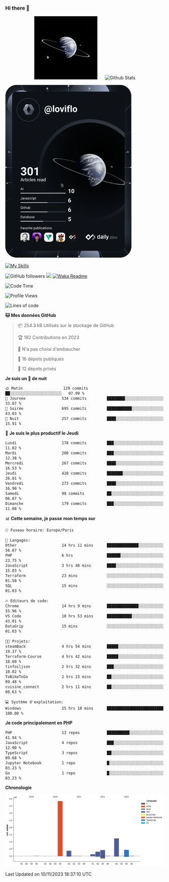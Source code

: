 ### Hi there 👋

<p align="center">
  <img src="https://github.com/Loviflo/Loviflo/blob/main/img/portrait.jpg" alt="Loviflo" height="200" style="margin-right: 20px"/>
  <img src="https://github-readme-stats.vercel.app/api?username=Loviflo&show_icons=true&theme=graywhite" alt="Github Stats" />
</p>

<a href="https://app.daily.dev/loviflo"><img src="https://github.com/loviflo/loviflo/blob/main/devcard.svg" width="400" alt="Loviflo's Dev Card"/></a>


[![My Skills](https://skillicons.dev/icons?i=php,laravel,symfony,mysql,js,ts,html,css,sass,angular,docker,webpack,vscode,figma,git,github,gitlab)](https://skillicons.dev)


![GitHub followers](https://img.shields.io/github/followers/Loviflo?label=Follow&style=social)
![](https://visitor-badge.glitch.me/badge?page_id=Loviflo.Loviflo)
[![Waka Readme](https://github.com/Loviflo/Loviflo/actions/workflows/update-stats.yml/badge.svg)](https://github.com/Loviflo/Loviflo/actions/workflows/update-stats.yml)

<!--START_SECTION:waka-->
![Code Time](http://img.shields.io/badge/Code%20Time-1%2C607%20hrs%2021%20mins-blue)

![Profile Views](http://img.shields.io/badge/Vues%20du%20profil-0-blue)

![Lines of code](https://img.shields.io/badge/Depuis%20Hello%20World%2C%20j%27ai%20%C3%A9crit-6.7%20million%20Lignes%20de%20code-blue)

**🐱 Mes données GitHub** 

> 📦 254.3 kB Utilisés sur le stockage de GitHub 
 > 
> 🏆 182 Contributions en 2023
 > 
> 🚫 N'a pas choisi d'embaucher
 > 
> 📜 16 dépots publiques 
 > 
> 🔑 12 dépots privés 
 > 
**Je suis un 🦉 de nuit** 

```text
🌞 Matin                  129 commits         ██░░░░░░░░░░░░░░░░░░░░░░░   07.99 % 
🌆 Journée                534 commits         ████████░░░░░░░░░░░░░░░░░   33.07 % 
🌃 Soirée                 695 commits         ███████████░░░░░░░░░░░░░░   43.03 % 
🌙 Nuit                   257 commits         ████░░░░░░░░░░░░░░░░░░░░░   15.91 % 
```
📅 **Je suis le plus productif le Jeudi** 

```text
Lundi                    178 commits         ███░░░░░░░░░░░░░░░░░░░░░░   11.02 % 
Mardi                    200 commits         ███░░░░░░░░░░░░░░░░░░░░░░   12.38 % 
Mercredi                 267 commits         ████░░░░░░░░░░░░░░░░░░░░░   16.53 % 
Jeudi                    420 commits         ███████░░░░░░░░░░░░░░░░░░   26.01 % 
Vendredi                 273 commits         ████░░░░░░░░░░░░░░░░░░░░░   16.90 % 
Samedi                   98 commits          ██░░░░░░░░░░░░░░░░░░░░░░░   06.07 % 
Dimanche                 179 commits         ███░░░░░░░░░░░░░░░░░░░░░░   11.08 % 
```


📊 **Cette semaine, je passe mon temps sur** 

```text
🕑︎ Fuseau horaire: Europe/Paris

💬 Langages: 
Other                    14 hrs 11 mins      ██████████████░░░░░░░░░░░   56.07 % 
PHP                      6 hrs               ██████░░░░░░░░░░░░░░░░░░░   23.75 % 
JavaScript               3 hrs 48 mins       ████░░░░░░░░░░░░░░░░░░░░░   15.03 % 
Terraform                23 mins             ░░░░░░░░░░░░░░░░░░░░░░░░░   01.58 % 
SQL                      15 mins             ░░░░░░░░░░░░░░░░░░░░░░░░░   01.03 % 

🔥 Éditeurs de code: 
Chrome                   14 hrs 9 mins       ██████████████░░░░░░░░░░░   55.96 % 
VS Code                  10 hrs 53 mins      ███████████░░░░░░░░░░░░░░   43.01 % 
DataGrip                 15 mins             ░░░░░░░░░░░░░░░░░░░░░░░░░   01.03 % 

🐱‍💻 Projets: 
steamBack                4 hrs 54 mins       █████░░░░░░░░░░░░░░░░░░░░   19.37 % 
Terraform-Course         4 hrs 42 mins       █████░░░░░░░░░░░░░░░░░░░░   18.60 % 
tinfoiljson              2 hrs 32 mins       ███░░░░░░░░░░░░░░░░░░░░░░   10.02 % 
ToBikeToGo               2 hrs 23 mins       ██░░░░░░░░░░░░░░░░░░░░░░░   09.48 % 
cuisine_connect          2 hrs 11 mins       ██░░░░░░░░░░░░░░░░░░░░░░░   08.63 % 

💻 Système d'exploitation: 
Windows                  25 hrs 18 mins      █████████████████████████   100.00 % 
```

**Je code principalement en PHP** 

```text
PHP                      13 repos            ██████████░░░░░░░░░░░░░░░   41.94 % 
JavaScript               4 repos             ███░░░░░░░░░░░░░░░░░░░░░░   12.90 % 
TypeScript               3 repos             ██░░░░░░░░░░░░░░░░░░░░░░░   09.68 % 
Jupyter Notebook         1 repo              █░░░░░░░░░░░░░░░░░░░░░░░░   03.23 % 
Go                       1 repo              █░░░░░░░░░░░░░░░░░░░░░░░░   03.23 % 
```



**Chronologie**

![Lines of Code chart](https://raw.githubusercontent.com/Loviflo/Loviflo/main/assets/bar_graph.png)


 Last Updated on 10/11/2023 18:37:10 UTC
<!--END_SECTION:waka-->
